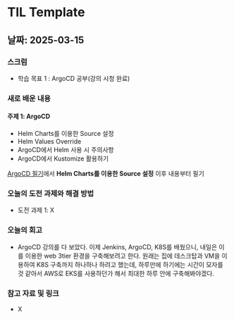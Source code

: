 
# TIL Template

## 날짜: 2025-03-15

### 스크럼
- 학습 목표 1 : ArgoCD 공부(강의 시청 완료)

### 새로 배운 내용
#### 주제 1: ArgoCD
- Helm Charts를 이용한 Source 설정
- Helm Values Override
- ArgoCD에서 Helm 사용 시 주의사항
- ArgoCD에서 Kustomize 활용하기

[ArgoCD 필기](https://github.com/DDongu/obsidian-kakaotech-cloud/blob/main/%EA%B0%9C%EC%9D%B8%EA%B3%B5%EB%B6%80/ArgoCD%20%EA%B0%9C%EB%85%90.md)에서 **Helm Charts를 이용한 Source 설정** 이후 내용부터 필기


### 오늘의 도전 과제와 해결 방법
- 도전 과제 1: X

### 오늘의 회고
- ArgoCD 강의를 다 보았다. 이제 Jenkins, ArgoCD, K8S를 배웠으니, 내일은 이를 이용한 web 3tier 환경을 구축해보려고 한다. 원래는 집에 데스크탑과 VM을 이용하여 K8S 구축까지 하나하나 하려고 했는데, 하루만에 하기에는 시간이 모자를 것 같아서 AWS로 EKS를 사용하던가 해서 최대한 하루 안에 구축해봐야겠다.

### 참고 자료 및 링크
- X